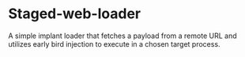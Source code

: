 # Staged-web-loader
A simple implant loader that fetches a payload from a remote URL and utilizes early bird injection to execute in a chosen target process.
